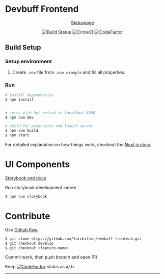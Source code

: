 # Devbuff Frontend
<p align="center">
	<a href="https://devbuff.statuspage.io/">Statuspage</a>
</p>
<p align="center">
  <img src="https://7architect.semaphoreci.com/badges/devbuff-frontend/branches/develop.svg?key=710bba83-3085-419c-9304-df54d3d7467f" alt="Build Status">
	<img src="https://img.shields.io/circleci/build/github/7architect/devbuff-frontend/develop?logo=circleci&logoColor=rgb%284%2C%20155%2C%2074%29&token=31982ca6fe9eb89f2087b39e35a9b9a73fed4360" alt="CircleCI">
	<img src="https://www.codefactor.io/repository/github/7architect/devbuff-frontend/badge?s=a45618561d667a1813fae5396fc9d57d074c8b1f" alt="CodeFactor">
	</a>
</p>
 

## Build Setup

### Setup environment
 1. Create `.env` file from `.env.example` and fill all properties.

### Run
``` bash
# install dependencies
$ npm install


# serve with hot reload at localhost:3000
$ npm run dev

# build for production and launch server
$ npm run build
$ npm start
```

For detailed explanation on how things work, checkout the [Nuxt.js docs](https://github.com/nuxt/nuxt.js).

# UI Components

[Storybook and docs](https://chromatic.com/library?appId=5fabab5e8406cb00219555d5&branch=develop)

Run storybook development server

``` bash
$ npm run storybook
```

# Contribute

Use [Github flow](https://guides.github.com/introduction/flow/http:// "Github flow")

``` bash
$ git clone https://github.com/7architect/devbuff-frontend.git
$ git checkout develop
$ git checkout <feature-name>
```

Commit work, then push branch and open PR

Keep [![CodeFactor](https://www.codefactor.io/repository/github/7architect/devbuff-frontend/badge?s=a45618561d667a1813fae5396fc9d57d074c8b1f)](https://www.codefactor.io/repository/github/7architect/devbuff-frontend) status as `A/A+`

------------
